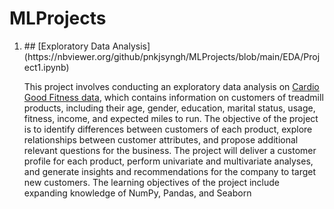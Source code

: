 # MLProjects

<ol>
<li>## [Exploratory Data Analysis](https://nbviewer.org/github/pnkjsyngh/MLProjects/blob/main/EDA/Project1.ipynb)</li>

This project involves conducting an exploratory data analysis on [Cardio Good Fitness data](https://www.kaggle.com/datasets/saurav9786/cardiogoodfitness), which contains information on customers of treadmill products, including their age, gender, education, marital status, usage, fitness, income, and expected miles to run. The objective of the project is to identify differences between customers of each product, explore relationships between customer attributes, and propose additional relevant questions for the business. The project will deliver a customer profile for each product, perform univariate and multivariate analyses, and generate insights and recommendations for the company to target new customers. The learning objectives of the project include expanding knowledge of NumPy, Pandas, and Seaborn
</ol>
